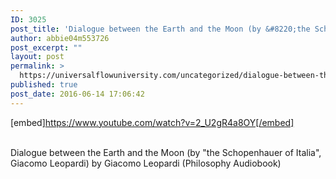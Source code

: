 ```yaml
---
ID: 3025
post_title: 'Dialogue between the Earth and the Moon (by &#8220;the Schopenhauer of Italia&#8221;, Giacomo Leopardi)'
author: abbie04m553726
post_excerpt: ""
layout: post
permalink: >
  https://universalflowuniversity.com/uncategorized/dialogue-between-the-earth-and-the-moon-by-the-schopenhauer-of-italia-giacomo-leopardi/
published: true
post_date: 2016-06-14 17:06:42
---
```

[embed]https://www.youtube.com/watch?v=2_U2gR4a8OY[/embed]</br></br>
<p>Dialogue between the Earth and the Moon  (by "the Schopenhauer of Italia", Giacomo Leopardi) by Giacomo Leopardi (Philosophy Audiobook)</p>